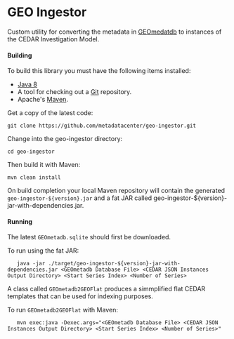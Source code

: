 GEO Ingestor
============

Custom utility for converting the metadata in [GEOmedatdb](http://gbnci.abcc.ncifcrf.gov/geo/) 
to instances of the CEDAR Investigation Model.

#### Building

To build this library you must have the following items installed:

+ [Java 8](http://www.oracle.com/technetwork/java/javase/downloads/index.html)
+ A tool for checking out a [Git](http://git-scm.com/) repository.
+ Apache's [Maven](http://maven.apache.org/index.html).

Get a copy of the latest code:

    git clone https://github.com/metadatacenter/geo-ingestor.git 

Change into the geo-ingestor directory:

    cd geo-ingestor

Then build it with Maven:

    mvn clean install

On build completion your local Maven repository will contain the generated ```geo-ingestor-${version}.jar``` and a fat JAR called geo-ingestor-${version}-jar-with-dependencies.jar.

#### Running


The latest ```GEOmetadb.sqlite``` should first be downloaded.

To run using the fat JAR:

```
   java -jar ./target/geo-ingestor-${version}-jar-with-dependencies.jar <GEOmetadb Database File> <CEDAR JSON Instances Output Directory> <Start Series Index> <Number of Series>
```

A class called ```GEOmetadb2GEOFlat``` produces a simmplified flat CEDAR templates that can be used
for indexing purposes.

To run ```GEOmetadb2GEOFlat``` with Maven:

```
   mvn exec:java -Dexec.args="<GEOmetadb Database File> <CEDAR JSON Instances Output Directory> <Start Series Index> <Number of Series>"
```



